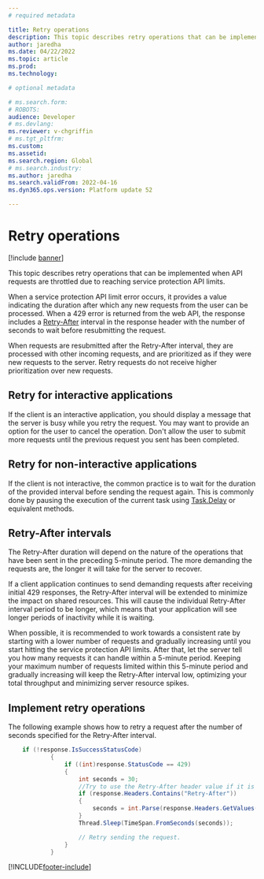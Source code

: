 ```yaml
---
# required metadata

title: Retry operations
description: This topic describes retry operations that can be implemented when API requests are throttled due to reaching service protection API limits.
author: jaredha
ms.date: 04/22/2022
ms.topic: article
ms.prod: 
ms.technology: 

# optional metadata

# ms.search.form: 
# ROBOTS: 
audience: Developer
# ms.devlang: 
ms.reviewer: v-chgriffin
# ms.tgt_pltfrm: 
ms.custom: 
ms.assetid: 
ms.search.region: Global
# ms.search.industry: 
ms.author: jaredha
ms.search.validFrom: 2022-04-16
ms.dyn365.ops.version: Platform update 52

---
```


# Retry operations

[!include [banner](../includes/banner.md)]

This topic describes retry operations that can be implemented when API requests are throttled due to reaching service protection API limits.

When a service protection API limit error occurs, it provides a value indicating the duration after which any new requests from the user can be processed. When a 429 error is returned from the web API, the response includes a [Retry-After](https://developer.mozilla.org/docs/Web/HTTP/Headers/Retry-After) interval in the response header with the number of seconds to wait before resubmitting the request.

When requests are resubmitted after the Retry-After interval, they are processed with other incoming requests, and are prioritized as if they were new requests to the server. Retry requests do not receive higher prioritization over new requests.

## Retry for interactive applications

If the client is an interactive application, you should display a message that the server is busy while you retry the request. You may want to provide an option for the user to cancel the operation. Don't allow the user to submit more requests until the previous request you sent has been completed.

## Retry for non-interactive applications

If the client is not interactive, the common practice is to wait for the duration of the provided interval before sending the request again. This is commonly done by pausing the execution of the current task using [Task.Delay](/dotnet/api/system.threading.tasks.task.delay) or equivalent methods.

## Retry-After intervals

The Retry-After duration will depend on the nature of the operations that have been sent in the preceding 5-minute period. The more demanding the requests are, the longer it will take for the server to recover.

If a client application continues to send demanding requests after receiving initial 429 responses, the Retry-After interval will be extended to minimize the impact on shared resources. This will cause the individual Retry-After interval period to be longer, which means that your application will see longer periods of inactivity while it is waiting.

When possible, it is recommended to work towards a consistent rate by starting with a lower number of requests and gradually increasing until you start hitting the service protection API limits. After that, let the server tell you how many requests it can handle within a 5-minute period. Keeping your maximum number of requests limited within this 5-minute period and gradually increasing will keep the Retry-After interval low, optimizing your total throughput and minimizing server resource spikes.

## Implement retry operations

The following example shows how to retry a request after the number of seconds specified for the Retry-After interval.

```C#
    if (!response.IsSuccessStatusCode) 
            { 
                if ((int)response.StatusCode == 429) 
                { 
                    int seconds = 30; 
                    //Try to use the Retry-After header value if it is returned. 
                    if (response.Headers.Contains("Retry-After")) 
                    { 
                        seconds = int.Parse(response.Headers.GetValues("Retry-After").FirstOrDefault()); 
                    } 
                    Thread.Sleep(TimeSpan.FromSeconds(seconds)); 

                    // Retry sending the request.
                } 
            } 
```

[!INCLUDE[footer-include](../../../includes/footer-banner.md)]
